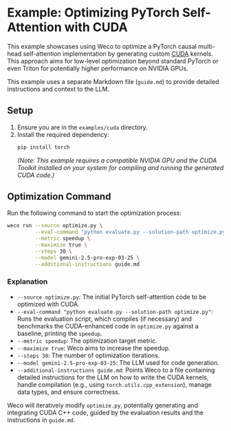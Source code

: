 # Example: Optimizing PyTorch Self-Attention with CUDA

This example showcases using Weco to optimize a PyTorch causal multi-head self-attention implementation by generating custom [CUDA](https://docs.nvidia.com/cuda/cuda-c-programming-guide/index.html) kernels. This approach aims for low-level optimization beyond standard PyTorch or even Triton for potentially higher performance on NVIDIA GPUs.

This example uses a separate Markdown file (`guide.md`) to provide detailed instructions and context to the LLM.

## Setup

1.  Ensure you are in the `examples/cuda` directory.
2.  Install the required dependency:
    ```bash
    pip install torch
    ```
    *(Note: This example requires a compatible NVIDIA GPU and the CUDA Toolkit installed on your system for compiling and running the generated CUDA code.)*

## Optimization Command

Run the following command to start the optimization process:

```bash
weco run --source optimize.py \
         --eval-command "python evaluate.py --solution-path optimize.py" \
         --metric speedup \
         --maximize true \
         --steps 30 \
         --model gemini-2.5-pro-exp-03-25 \
         --additional-instructions guide.md
```

### Explanation

*   `--source optimize.py`: The initial PyTorch self-attention code to be optimized with CUDA.
*   `--eval-command "python evaluate.py --solution-path optimize.py"`: Runs the evaluation script, which compiles (if necessary) and benchmarks the CUDA-enhanced code in `optimize.py` against a baseline, printing the `speedup`.
*   `--metric speedup`: The optimization target metric.
*   `--maximize true`: Weco aims to increase the speedup.
*   `--steps 30`: The number of optimization iterations.
*   `--model gemini-2.5-pro-exp-03-25`: The LLM used for code generation.
*   `--additional-instructions guide.md`: Points Weco to a file containing detailed instructions for the LLM on how to write the CUDA kernels, handle compilation (e.g., using `torch.utils.cpp_extension`), manage data types, and ensure correctness.

Weco will iteratively modify `optimize.py`, potentially generating and integrating CUDA C++ code, guided by the evaluation results and the instructions in `guide.md`.